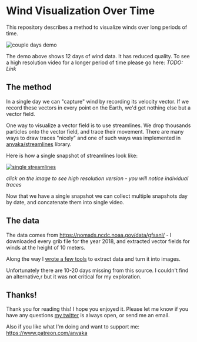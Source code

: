# Wind Visualization Over Time

This repository describes a method to visualize winds over long periods of time.

![couple days demo](https://i.imgur.com/iiNR6le.gif)

The demo above shows 12 days of wind data. It has reduced quality. To see a high resolution video
for a longer period of time please go here: _TODO: Link_

## The method

In a single day we can "capture" wind by recording its velocity vector. If we record
these vectors in every point on the Earth, we'd get nothing else but a vector field.

One way to visualize a vector field is to use streamlines. We drop thousands particles onto the vector
field, and trace their movement. There are many ways to draw traces "nicely" and one of such ways was
implemented in [anvaka/streamlines](https://github.com/anvaka/streamlines) library.

Here is how a single snapshot of streamlines look like:

[![single streamlines](https://i.imgur.com/N8GB667l.jpg)](https://i.imgur.com/N8GB667.jpg)

_click on the image to see high resolution version - you will notice individual traces_

Now that we have a single snapshot we can collect multiple snapshots day by date, and concatenate
them into single video.

## The data

The data comes from https://nomads.ncdc.noaa.gov/data/gfsanl/ - I downloaded every grib file for
the year 2018, and extracted vector fields for winds at the height of 10 meters.

Along the way I [wrote a few tools](https://github.com/anvaka/winvelviz/blob/master/code/) to extract data
and turn it into images.

Unfortunately there are 10-20 days missing from this source. I couldn't find an alternative,r
but it was not critical for my exploration.

## Thanks!

Thank you for reading this! I hope you enjoyed it. Please let me know if you have any questions
[my twitter](https://twitter.com/anvaka) is always open, or send me an email.

Also if you like what I'm doing and want to support me: https://www.patreon.com/anvaka
